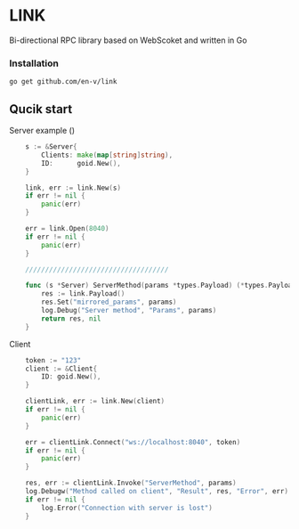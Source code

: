 # LINK

Bi-directional RPC library based on WebScoket and written in Go

### Installation
    go get github.com/en-v/link

## Qucik start

Server example ()

```go
	s := &Server{
		Clients: make(map[string]string),
		ID:      goid.New(),
	}

	link, err := link.New(s)
	if err != nil {
		panic(err)
	}

	err = link.Open(8040)
	if err != nil {
		panic(err)
	}

    ////////////////////////////////////

    func (s *Server) ServerMethod(params *types.Payload) (*types.Payload, error) {
        res := link.Payload()
        res.Set("mirrored_params", params)
        log.Debug("Server method", "Params", params)
        return res, nil
    }
```

Client

```go 
    token := "123"
	client := &Client{
		ID: goid.New(),
	}

	clientLink, err := link.New(client)
	if err != nil {
		panic(err)
	}

	err = clientLink.Connect("ws://localhost:8040", token)
	if err != nil {
		panic(err)
	}

    res, err := clientLink.Invoke("ServerMethod", params)	
	log.Debugw("Method called on client", "Result", res, "Error", err)
	if err != nil {
		log.Error("Connection with server is lost")
	}
```